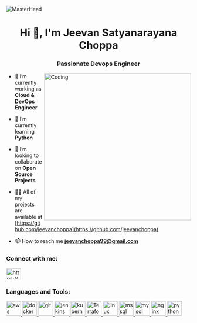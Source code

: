 ![MasterHead](https://ibagroupit.com/wp-content/uploads/2020/05/banner_1300-357_devops.png)
<h1 align="center">Hi 👋, I'm Jeevan Satyanarayana Choppa</h1>
<h3 align="center">Passionate Devops Engineer</h3>
<img align="right" alt="Coding" width="400" src="https://cdn.dribbble.com/users/1162077/screenshots/3848914/programmer.gif">

- 🔭 I’m currently working as **Cloud & DevOps Engineer**

- 🌱 I’m currently learning **Python**

- 👯 I’m looking to collaborate on **Open Source Projects**

- 👨‍💻 All of my projects are available at [https://github.com/jeevanchoppa](https://github.com/jeevanchoppa)

- 📫 How to reach me **jeevanchoppa99@gmail.com**


<h3 align="left">Connect with me:</h3>
<p align="left">
<a href="https://www.linkedin.com/in/jeevanchoppa/" target="blank"><img align="center" src="https://cdn.iconscout.com/icon/free/png-512/logo-1889510-1597570.png" alt="https://www.linkedin.com/in/jeevanchoppa/" height="30" width="40" /></a>
</p>

<h3 align="left">Languages and Tools:</h3>
<p align="left">
<a href="https://aws.amazon.com" target="_blank" rel="noreferrer"> <img src="https://upload.wikimedia.org/wikipedia/commons/9/93/Amazon_Web_Services_Logo.svg" alt="aws" width="40" height="40"/> </a>
<a href="https://www.docker.com/" target="_blank" rel="noreferrer"> <img src="https://www.flaticon.com/free-icon/docker_919853" alt="docker" width="40" height="40"/> </a>
<a href="https://git-scm.com/" target="_blank" rel="noreferrer"> <img src="https://www.vectorlogo.zone/logos/git-scm/git-scm-icon.svg" alt="git" width="40" height="40"/> </a>
<a href="https://www.jenkins.io" target="_blank" rel="noreferrer"> <img src="https://www.vectorlogo.zone/logos/jenkins/jenkins-icon.svg" alt="jenkins" width="40" height="40"/> </a>
<a href="https://kubernetes.io" target="_blank" rel="noreferrer"> <img src="https://www.vectorlogo.zone/logos/kubernetes/kubernetes-icon.svg" alt="kubernetes" width="40" height="40"/> </a>
<a href="https://www.terraform.io/" target="_blank" rel="noreferrer"> <img src="https://www.svgrepo.com/show/376353/terraform.svg" alt="Terraform" width="40" height="40"/> </a>
<a href="https://www.linux.org/" target="_blank" rel="noreferrer"> <img src="https://upload.wikimedia.org/wikipedia/commons/f/f1/Icons8_flat_linux.svg" alt="linux" width="40" height="40"/> </a>
<a href="https://www.microsoft.com/en-us/sql-server" target="_blank" rel="noreferrer"> <img src="https://www.svgrepo.com/show/303229/microsoft-sql-server-logo.svg" alt="mssql" width="40" height="40"/> </a>
<a href="https://www.mysql.com/" target="_blank" rel="noreferrer"> <img src="https://www.freepnglogos.com/uploads/logo-mysql-png/logo-mysql-mysql-logo-png-images-are-download-crazypng-21.png" alt="mysql" width="40" height="40"/> </a>
<a href="https://www.nginx.com" target="_blank" rel="noreferrer"> <img src="https://cdn.icon-icons.com/icons2/2107/PNG/512/file_type_nginx_icon_130305.png" alt="nginx" width="40" height="40"/> </a>
<a href="https://www.python.org" target="_blank" rel="noreferrer"> <img src="https://upload.wikimedia.org/wikipedia/commons/c/c3/Python-logo-notext.svg" alt="python" width="40" height="40"/> </a> </p>
